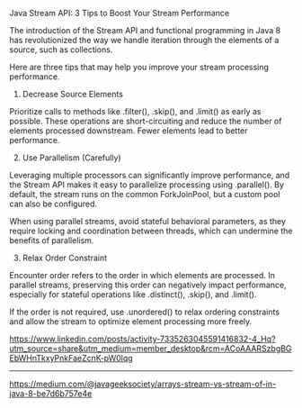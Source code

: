 Java Stream API: 3 Tips to Boost Your Stream Performance

The introduction of the Stream API and functional programming in Java 8 has revolutionized the way we handle iteration through the elements of a source, such as collections.

Here are three tips that may help you improve your stream processing performance.

1) Decrease Source Elements

Prioritize calls to methods like .filter(), .skip(), and .limit() as early as possible.
These operations are short-circuiting and reduce the number of elements processed downstream. Fewer elements lead to better performance.

2) Use Parallelism (Carefully)

Leveraging multiple processors can significantly improve performance, and the Stream API makes it easy to parallelize processing using .parallel().
By default, the stream runs on the common ForkJoinPool, but a custom pool can also be configured.

When using parallel streams, avoid stateful behavioral parameters, as they require locking and coordination between threads, which can undermine the benefits of parallelism.

3) Relax Order Constraint

Encounter order refers to the order in which elements are processed.
In parallel streams, preserving this order can negatively impact performance, especially for stateful operations like .distinct(), .skip(), and .limit().

If the order is not required, use .unordered() to relax ordering constraints and allow the stream to optimize element processing more freely.

https://www.linkedin.com/posts/activity-7335263045591416832-4_Hq?utm_source=share&utm_medium=member_desktop&rcm=ACoAAARSzbgBGEbWHnTkxyPnkFaeZcnK-pW0lqg

******************

https://medium.com/@javageeksociety/arrays-stream-vs-stream-of-in-java-8-be7d6b757e4e
